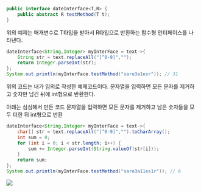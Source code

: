 ```java
public interface dateInterface<T,R> {  
    public abstract R testMethod(T t);  
}
```

위의 예제는 매개변수로 T타입을 받아서 R타입으로 반환하는 함수형 인터페이스를 나타낸다.
```java
dateInterface<String,Integer> myInterFace = text->{  
    String str = text.replaceAll("[^0-9]","");  
    return Integer.parseInt(str);  
};  
System.out.println(myInterFace.testMethod("sare3a1esr")); // 31
```

위의 코드는 내가 임의로 작성한 예제코드이다.
문자열을 입력하면 모든 문자를 제거하고 숫자만 남긴 뒤에 int형으로 반환한다.

아래는 심심해서 만든 코드
문자열을 입력하면 모든 문자를 제거하고 남은 숫자들을 모두 더한 뒤 int형으로 반환
```java
dateInterface<String,Integer> myInterFace = text->{  
    char[] str = text.replaceAll("[^0-9]","").toCharArray();  
    int sum = 0;  
    for (int i = 0; i < str.length; i++) {  
        sum += Integer.parseInt(String.valueOf(str[i]));  
    }  
    return sum;  
};  
System.out.println(myInterFace.testMethod("sare3a11es1r")); // 6
```


![](SQL/Pasted%20image%2020240131005708.png)
